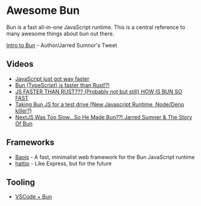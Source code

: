 # Awesome Bun
Bun is a fast all-in-one JavaScript runtime. This is a central reference to many awesome things about bun out there. 

[Intro to Bun](https://twitter.com/jarredsumner/status/1544460933753229312) - Author/Jarred Sumnor's Tweet

## Videos
- [JavaScript just got way faster](https://www.youtube.com/watch?v=FMhScnY0dME)
- [Bun (TypeScript) is faster than Rust!?!](https://www.youtube.com/watch?v=qAYFepR4GcE&t=31s)
- [JS FASTER THAN RUST??? (Probably not but still) HOW IS BUN SO FAST](https://www.youtube.com/watch?v=Rp5yvwX7orE&t=975s)
- [Taking Bun JS for a test drive (New Javascript Runtime, Node/Deno killer?)](https://www.youtube.com/watch?v=88EX0X4jA2o)
- [NextJS Was Too Slow...So He Made Bun??! Jarred Sumner & The Story Of Bun](https://www.youtube.com/watch?v=rL4qpniIR7o&t=2954s)


## Frameworks
- [Baojs](https://github.com/mattreid1/baojs) - A fast, minimalist web framework for the Bun JavaScript runtime
- [hattip](https://github.com/hattipjs/hattip) - Like Express, but for the future

## Tooling
- [VSCode + Bun](https://github.com/kosalanuwan/vscode-remote-try-bun)
